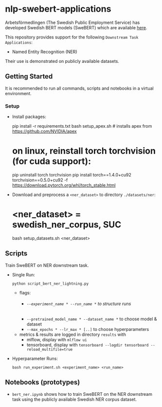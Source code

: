 # nlp-swebert-applications 

Arbetsförmedlingen (The Swedish Public Employment Service) has developed Swedish 
BERT models (SweBERT) which are available [here](https://github.com/af-ai-center/SweBERT).

This repository provides support for the following 
`Downstream Task Applications`:
- Named Entity Recognition (NER)

Their use is demonstrated on publicly available datasets.

  
## Getting Started

It is recommended to run all commands, scripts and notebooks in a virtual environment.

### Setup

- Install packages:


    pip install -r requirements.txt
    bash setup_apex.sh                            # installs apex from https://github.com/NVIDIA/apex
    
    # on linux, reinstall torch torchvision (for cuda support):
    pip uninstall torch torchvision
    pip install torch==1.4.0+cu92 torchvision==0.5.0+cu92 -f https://download.pytorch.org/whl/torch_stable.html
    
        
- Download and preprocess a `<ner_dataset>` to directory `./datasets/ner`:


    # <ner_dataset> = swedish_ner_corpus, SUC
    bash setup_datasets.sh <ner_dataset>   
    
## Scripts

Train SweBERT on NER downstream task.

- Single Run: 

    `python script_bert_ner_lightning.py` 

  - flags:
    - ###### `--experiment_name * --run_name *` to structure runs 
    - `--pretrained_model_name * --dataset_name *` to choose model & dataset
    - `--max_epochs * --lr_max * [..]` to choose hyperparameters 
  - metrics & results are logged in directory `results` with 
    - mlflow, display with `mlflow ui`
    - tensorboard, display with `tensorboard --logdir tensorboard --reload_multifile=true`

  
- Hyperparameter Runs: 
    
    `bash run_experiment.sh <experiment_name> <run_name>`


## Notebooks (prototypes)

- `bert_ner.ipynb` shows how to train SweBERT on the 
NER downstream task using the publicly available Swedish NER corpus dataset.  
